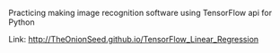 Practicing making image recognition software using TensorFlow api for Python

Link: http://TheOnionSeed.github.io/TensorFlow_Linear_Regression
